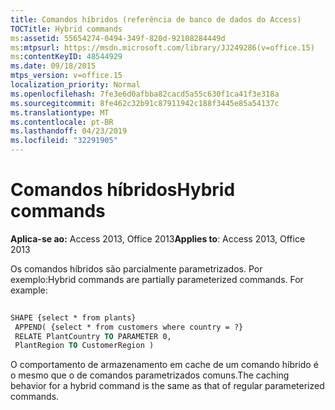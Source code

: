 ```yaml
---
title: Comandos híbridos (referência de banco de dados do Access)
TOCTitle: Hybrid commands
ms:assetid: 55654274-0494-349f-820d-92108284449d
ms:mtpsurl: https://msdn.microsoft.com/library/JJ249286(v=office.15)
ms:contentKeyID: 48544929
ms.date: 09/18/2015
mtps_version: v=office.15
localization_priority: Normal
ms.openlocfilehash: 7fe3e6d0afbba82cacd5a55c630f1ca41f3e318a
ms.sourcegitcommit: 8fe462c32b91c87911942c188f3445e85a54137c
ms.translationtype: MT
ms.contentlocale: pt-BR
ms.lasthandoff: 04/23/2019
ms.locfileid: "32291905"
---
```

# <a name="hybrid-commands"></a><span data-ttu-id="52b7c-102">Comandos híbridos</span><span class="sxs-lookup"><span data-stu-id="52b7c-102">Hybrid commands</span></span>


<span data-ttu-id="52b7c-103">**Aplica-se ao:** Access 2013, Office 2013</span><span class="sxs-lookup"><span data-stu-id="52b7c-103">**Applies to**: Access 2013, Office 2013</span></span>

<span data-ttu-id="52b7c-p101">Os comandos híbridos são parcialmente parametrizados. Por exemplo:</span><span class="sxs-lookup"><span data-stu-id="52b7c-p101">Hybrid commands are partially parameterized commands. For example:</span></span>

```vb 
 
SHAPE {select * from plants} 
 APPEND( {select * from customers where country = ?} 
 RELATE PlantCountry TO PARAMETER 0, 
 PlantRegion TO CustomerRegion ) 
```

<span data-ttu-id="52b7c-106">O comportamento de armazenamento em cache de um comando híbrido é o mesmo que o de comandos parametrizados comuns.</span><span class="sxs-lookup"><span data-stu-id="52b7c-106">The caching behavior for a hybrid command is the same as that of regular parameterized commands.</span></span>

